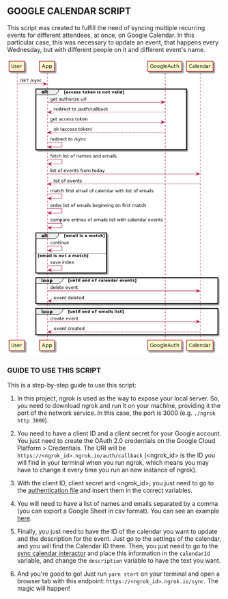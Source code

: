 ## GOOGLE CALENDAR SCRIPT

This script was created to fulfill the need of syncing multiple recurring events for different attendees, at once, on Google Calendar.
In this particular case, this was necessary to update an event, that happens every Wednesday, but with different people on it and different event's name.

![](sequence_diagram.png)


### GUIDE TO USE THIS SCRIPT

This is a step-by-step guide to use this script:

1. In this project, ngrok is used as the way to expose your local server. So, you need to download ngrok and run it on your machine, providing it the port of the network service. In this case, the port is 3000  (e.g. `./ngrok http 3000`).

2. You need to have a client ID and a client secret for your Google account. You just need to create the OAuth 2.0 credentials on the Google Cloud Platform > Credentials. The URI will be `https://<ngrok_id>.ngrok.io/auth/callback` (<ngrok_id> is the ID you will find in your terminal when you run ngrok, which means you may have to change it every time you run an new instance of ngrok).

3. With the client ID, client secret and <ngrok_id>, you just need to go to the [authentication file](./src/gateways/authentication.client.js) and insert them in the correct variables.

4. You will need to have a list of names and emails separated by a comma (you can export a Google Sheet in csv format). You can see an example [here](./src/qa_data.csv).

5. Finally, you just need to have the ID of the calendar you want to update and the description for the event. Just go to the settings of the calendar, and you will find the Calendar ID there. Then, you just need to go to the [sync calendar interactor](./src/interactors/sync.calendar.js) and place this information in the `calendarId` variable, and change the `description` variable to have the text you want.

6. And you're good to go! Just run `yarn start` on your terminal and open a browser tab with this endpoint: `https://<ngrok_id>.ngrok.io/sync`. The magic will happen!
